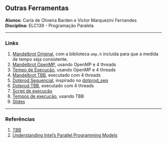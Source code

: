 ## Outras Ferramentas
**Alunos:** Carla de Oliveira Barden e Victor Marquezini Fernandes  
**Disciplina:** ELC139 - Programação Paralela  

---
### Links  
1. [Mandelbrot Original](https://github.com/carlabarden/elc139-2018a/blob/master/trabalhos/t9/original/mandelbrot.cpp), com a biblioteca `omp.h` incluída para que a medida de tempo seja consistente.  
2. [Mandelbrot OpenMP](https://github.com/carlabarden/elc139-2018a/blob/master/trabalhos/t9/openmp4/mandelbrot.cpp), usando OpenMP e 4 threads  
3. [Tempo de Execução](https://github.com/carlabarden/elc139-2018a/blob/master/trabalhos/t9/times.txt), usando OpenMP e 4 threads  
4. [Mandelbrot TBB](mandelbrot/mandelbrot.cpp), executado com 4 threads
5. [Dotprod Sequencial](dotprod/dotprodseq), inspirado no [dotprod_seq](https://github.com/carlabarden/elc139-2018a/blob/master/trabalhos/t2/dotprod_seq/dotprod_seq.c)  
6. [Dotprod TBB](dotprod/dotprod.cpp), executado com 4 threads  
7. [Script de execução](exec.sh)  
8. [Tempos de execução](times.txt), usando TBB  
9. [Slides](https://docs.google.com/presentation/d/1XLzaBbIX1mXiCtFI4PgVGt0zzrIma3oLh1MWFnFf59w/edit?usp=sharing)  

---
### Referências  
1. [TBB](https://www.threadingbuildingblocks.org/tutorial-intel-tbb-generic-parallel-algorithms)  
2. [Understanding Intel’s Parallel Programming Models](http://parallelbook.com/sites/parallelbook.com/files/SC11_20111113_Intel_McCool_Robison_Reinders.pdf)  

